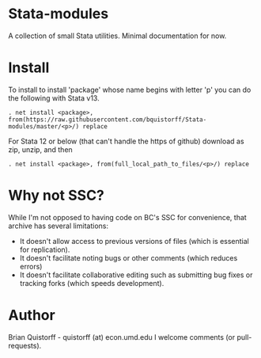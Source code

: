 Stata-modules
=============

A collection of small Stata utilities. Minimal documentation for now. 

Install
=======

To install to install 'package' whose name begins with letter 'p' you can do the following with Stata v13.

```
. net install <package>, from(https://raw.githubusercontent.com/bquistorff/Stata-modules/master/<p>/) replace
```

For Stata 12 or below (that can't handle the https of github) download as zip, unzip, and then 

```
. net install <package>, from(full_local_path_to_files/<p>/) replace
```

Why not SSC?
=======

While I'm not opposed to having code on BC's SSC for convenience, that archive has several limitations:
* It doesn't allow access to previous versions of files (which is essential for replication). 
* It doesn't facilitate noting bugs or other comments (which reduces errors)
* It doesn't facilitate collaborative editing such as submitting bug fixes or tracking forks (which speeds development).


Author
=======
Brian Quistorff - quistorff (at) econ.umd.edu
I welcome comments (or pull-requests).
